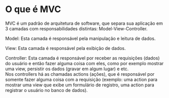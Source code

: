 # O que é MVC

MVC é um padrão de arquitetura de software, que separa sua aplicação em 3 camadas com responsabilidades distintas: Model-View-Controller.

Model: Esta camada é responsável pela manipulação e leitura de dados.

View: Esta camada é responsável pela exibição de dados.

Controller: Esta camada é responsável por receber as requisições (dados) do usuário e então fazer alguma coisa com eles, como por exemplo mostrar uma view, persistir os dados (gravar em algum lugar) e etc.   
Nos controllers há as chamadas actions (ações), que é responsável por somente fazer alguma coisa com a requisição (exemplo: uma action para mostrar uma view que exibe um formulário de registro, uma action para registrar o usuário no banco de dados).